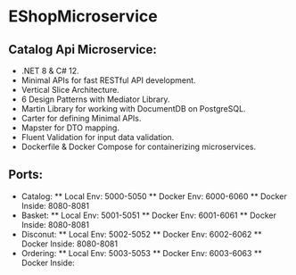 # EShopMicroservice
## Catalog Api Microservice:
* .NET 8 & C# 12.
* Minimal APIs for fast RESTful API development.
* Vertical Slice Architecture.
* 6 Design Patterns with Mediator Library.
* Martin Library for working with DocumentDB on PostgreSQL.
* Carter for defining Minimal APIs.
* Mapster for DTO mapping.
* Fluent Validation for input data validation.
* Dockerfile & Docker Compose for containerizing microservices.
## Ports:
* Catalog:
** Local Env: 5000-5050
** Docker Env: 6000-6060
** Docker Inside: 8080-8081
* Basket:
** Local Env: 5001-5051
** Docker Env: 6001-6061
** Docker Inside: 8080-8081
* Disconut:
** Local Env: 5002-5052
** Docker Env: 6002-6062
** Docker Inside: 8080-8081
* Ordering:
** Local Env: 5003-5053
** Docker Env: 6003-6063
** Docker Inside: 
